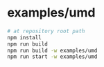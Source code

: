 # examples/umd

```bash
# at repository root path
npm install
npm run build
npm run build -w examples/umd
npm run start -w examples/umd
```
